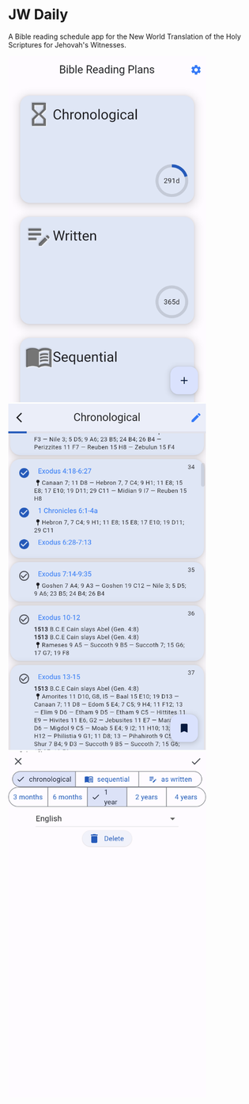 # JW Daily

A Bible reading schedule app for the New World Translation of the Holy Scriptures
for Jehovah's Witnesses.

<img src="docs/screenshots/plans.png" width="400">
<img src="docs/screenshots/schedule.png" width="400">
<img src="docs/screenshots/edit.png" width="400">
